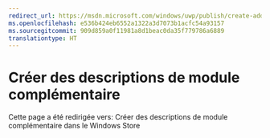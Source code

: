 ```yaml
---
redirect_url: https://msdn.microsoft.com/windows/uwp/publish/create-add-on-store-listings
ms.openlocfilehash: e536b424eb6552a1322a3d7073b1acfc54a93157
ms.sourcegitcommit: 909d859a0f11981a8d1beac0da35f779786a6889
translationtype: HT
---
```

# <a name="create-add-on-descriptions"></a>Créer des descriptions de module complémentaire

Cette page a été redirigée vers: Créer des descriptions de module complémentaire dans le Windows Store